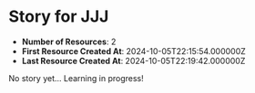 # Story for JJJ

- **Number of Resources**: 2
- **First Resource Created At**: 2024-10-05T22:15:54.000000Z
- **Last Resource Created At**: 2024-10-05T22:19:42.000000Z

No story yet... Learning in progress!